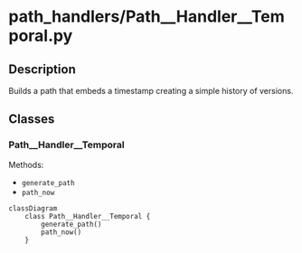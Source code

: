 # path_handlers/Path__Handler__Temporal.py


## Description
Builds a path that embeds a timestamp creating a simple history of versions.
## Classes
### Path__Handler__Temporal
Methods:
- `generate_path`
- `path_now`

```mermaid
classDiagram
    class Path__Handler__Temporal {
        generate_path()
        path_now()
    }
```
